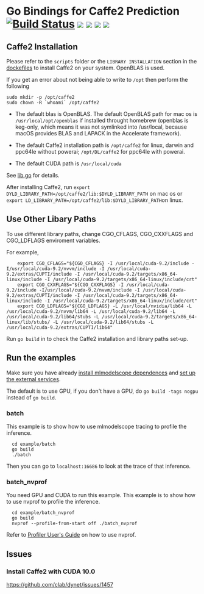 # Go Bindings for Caffe2 Prediction [![Build Status](https://travis-ci.org/rai-project/go-caffe2.svg?branch=master)](https://travis-ci.org/rai-project/go-caffe2) [![](https://images.microbadger.com/badges/version/carml/go-caffe2:ppc64le-gpu-latest.svg)](https://microbadger.com/images/carml/go-caffe2:ppc64le-gpu-latest 'Get your own version badge on microbadger.com') [![](https://images.microbadger.com/badges/version/carml/go-caffe2:ppc64le-cpu-latest.svg)](https://microbadger.com/images/carml/go-caffe2:ppc64le-cpu-latest 'Get your own version badge on microbadger.com') [![](https://images.microbadger.com/badges/version/carml/go-caffe2:amd64-cpu-latest.svg)](https://microbadger.com/images/carml/go-caffe2:amd64-cpu-latest 'Get your own version badge on microbadger.com') [![](https://images.microbadger.com/badges/version/carml/go-caffe2:amd64-gpu-latest.svg)](https://microbadger.com/images/carml/go-caffe2:amd64-gpu-latest 'Get your own version badge on microbadger.com')

## Caffe2 Installation

Please refer to the `scripts` folder or the `LIBRARY INSTALLATION` section in the [dockefiles](dockerfiles) to install Caffe2 on your system. OpenBLAS is used.

If you get an error about not being able to write to `/opt` then perform the following

```
sudo mkdir -p /opt/caffe2
sudo chown -R `whoami` /opt/caffe2
```

- The default blas is OpenBLAS.
  The default OpenBLAS path for mac os is `/usr/local/opt/openblas` if installed throught homebrew (openblas is keg-only, which means it was not symlinked into /usr/local, because macOS provides BLAS and LAPACK in the Accelerate framework).

- The default Caffe2 installation path is `/opt/caffe2` for linux, darwin and ppc64le without powerai; `/opt/DL/caffe2` for ppc64le with powerai.

- The default CUDA path is `/usr/local/cuda`

See [lib.go](lib.go) for details.

After installing Caffe2, run `export DYLD_LIBRARY_PATH=/opt/caffe2/lib:$DYLD_LIBRARY_PATH` on mac os or `export LD_LIBRARY_PATH=/opt/caffe2/lib:$DYLD_LIBRARY_PATH`on linux.

## Use Other Libary Paths

To use different library paths, change CGO_CFLAGS, CGO_CXXFLAGS and CGO_LDFLAGS enviroment variables.

For example,

```
    export CGO_CFLAGS="${CGO_CFLAGS} -I /usr/local/cuda-9.2/include -I/usr/local/cuda-9.2/nvvm/include -I /usr/local/cuda-9.2/extras/CUPTI/include -I /usr/local/cuda-9.2/targets/x86_64-linux/include -I /usr/local/cuda-9.2/targets/x86_64-linux/include/crt"
    export CGO_CXXFLAGS="${CGO_CXXFLAGS} -I /usr/local/cuda-9.2/include -I/usr/local/cuda-9.2/nvvm/include -I /usr/local/cuda-9.2/extras/CUPTI/include -I /usr/local/cuda-9.2/targets/x86_64-linux/include -I /usr/local/cuda-9.2/targets/x86_64-linux/include/crt"
    export CGO_LDFLAGS="${CGO_LDFLAGS} -L /usr/local/nvidia/lib64 -L /usr/local/cuda-9.2/nvvm/lib64 -L /usr/local/cuda-9.2/lib64 -L /usr/local/cuda-9.2/lib64/stubs -L /usr/local/cuda-9.2/targets/x86_64-linux/lib/stubs/ -L /usr/local/cuda-9.2/lib64/stubs -L /usr/local/cuda-9.2/extras/CUPTI/lib64"
```

Run `go build` in to check the Caffe2 installation and library paths set-up.

## Run the examples

Make sure you have already [install mlmodelscope dependences](https://docs.mlmodelscope.org/installation/source/dependencies/) and [set up the external services](https://docs.mlmodelscope.org/installation/source/external_services/).

The default is to use GPU, if you don't have a GPU, do `go build -tags nogpu` instead of `go build`.

### batch

This example is to show how to use mlmodelscope tracing to profile the inference.

```
  cd example/batch
  go build
  ./batch
```

Then you can go to `localhost:16686` to look at the trace of that inference.

### batch_nvprof

You need GPU and CUDA to run this example. This example is to show how to use nvprof to profile the inference.

```
  cd example/batch_nvprof
  go build
  nvprof --profile-from-start off ./batch_nvprof
```

Refer to [Profiler User's Guide](https://docs.nvidia.com/cuda/profiler-users-guide/index.html) on how to use nvprof.

## Issues

### Install Caffe2 with CUDA 10.0

https://github.com/clab/dynet/issues/1457
